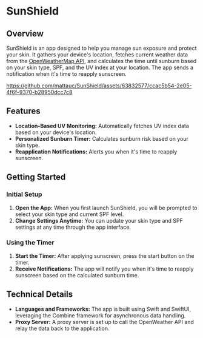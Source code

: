 # SunShield

## Overview

SunShield is an app designed to help you manage sun exposure and protect your skin. It gathers your device's location, fetches current weather data from the [OpenWeatherMap API](https://home.openweathermap.org/), and calculates the time until sunburn based on your skin type, SPF, and the UV index at your location. The app sends a notification when it's time to reapply sunscreen.


https://github.com/mattauc/SunShield/assets/63832577/ccac5b54-2e05-4f6f-9370-b28950dcc7c8


## Features

- **Location-Based UV Monitoring:** Automatically fetches UV index data based on your device's location.
- **Personalized Sunburn Timer:** Calculates sunburn risk based on your skin type.
- **Reapplication Notifications:** Alerts you when it's time to reapply sunscreen.

## Getting Started

### Initial Setup

1. **Open the App:** When you first launch SunShield, you will be prompted to select your skin type and current SPF level. 
2. **Change Settings Anytime:** You can update your skin type and SPF settings at any time through the app interface.

### Using the Timer

1. **Start the Timer:** After applying sunscreen, press the start button on the timer.
2. **Receive Notifications:** The app will notify you when it's time to reapply sunscreen based on the calculated sunburn time.

## Technical Details

- **Languages and Frameworks:** The app is built using Swift and SwiftUI, leveraging the Combine framework for asynchronous data handling.
- **Proxy Server:** A proxy server is set up to call the OpenWeather API and relay the data back to the application.
